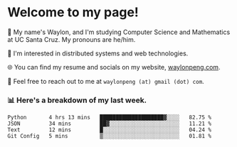 # Welcome to my page! 

👋 My name's Waylon, and I'm studying Computer Science and Mathematics at UC Santa Cruz. My pronouns are he/him. 

💭 I'm interested in distributed systems and web technologies.

🌐 You can find my resume and socials on my website, [waylonpeng.com](https://www.waylonpeng.com).

📧 Feel free to reach out to me at `waylonpeng (at) gmail (dot) com`.

### 📊 Here's a breakdown of my last week.

<!--START_SECTION:waka-->
```text
Python       4 hrs 13 mins   ████████████████████▓░░░░   82.75 % 
JSON         34 mins         ██▓░░░░░░░░░░░░░░░░░░░░░░   11.21 % 
Text         12 mins         █░░░░░░░░░░░░░░░░░░░░░░░░   04.24 % 
Git Config   5 mins          ▒░░░░░░░░░░░░░░░░░░░░░░░░   01.81 % 
```
<!--END_SECTION:waka-->
